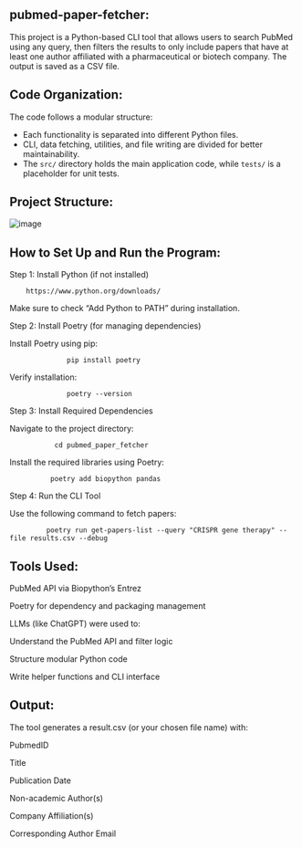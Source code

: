 ## pubmed-paper-fetcher:

This project is a Python-based CLI tool that allows users to search PubMed using any query, then filters the results to only include papers that have at least one author affiliated with a pharmaceutical or biotech company. The output is saved as a CSV file.


## Code Organization:

The code follows a modular structure:
- Each functionality is separated into different Python files.
- CLI, data fetching, utilities, and file writing are divided for better maintainability.
- The `src/` directory holds the main application code, while `tests/` is a placeholder for unit tests.


##  Project Structure:

![image](https://github.com/user-attachments/assets/082ce326-fce2-4f0c-bc00-94982ff06a53)



##  How to Set Up and Run the Program:

Step 1: Install Python (if not installed)

        https://www.python.org/downloads/
Make sure to check “Add Python to PATH” during installation.

Step 2: Install Poetry (for managing dependencies)

 Install Poetry using pip:
        
                  pip install poetry
Verify installation:

                  poetry --version
          
Step 3: Install Required Dependencies

 Navigate to the project directory:
 
               cd pubmed_paper_fetcher
Install the required libraries using Poetry:

              poetry add biopython pandas

Step 4: Run the CLI Tool

 Use the following command to fetch papers:
 
             poetry run get-papers-list --query "CRISPR gene therapy" --file results.csv --debug

## Tools Used:

PubMed API via Biopython’s Entrez

Poetry for dependency and packaging management

LLMs (like ChatGPT) were used to:

Understand the PubMed API and filter logic

Structure modular Python code

Write helper functions and CLI interface

## Output:

The tool generates a result.csv (or your chosen file name) with:

PubmedID

Title

Publication Date

Non-academic Author(s)

Company Affiliation(s)

Corresponding Author Email

                  
